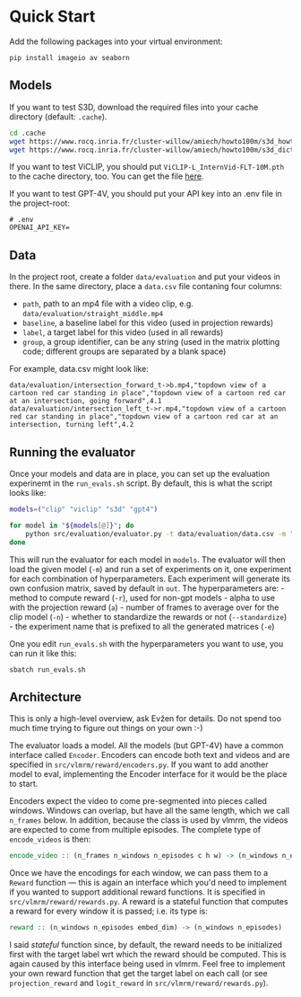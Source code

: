 # Quick Start

Add the following packages into your virtual environment:

```
pip install imageio av seaborn
```

## Models

If you want to test S3D, download the required files into your cache directory (default: `.cache`). 

```sh
cd .cache
wget https://www.rocq.inria.fr/cluster-willow/amiech/howto100m/s3d_howto100m.pth
wget https://www.rocq.inria.fr/cluster-willow/amiech/howto100m/s3d_dict.npy
```

If you want to test ViCLIP, you should put `ViCLIP-L_InternVid-FLT-10M.pth` to the cache directory, too. You can get the file [here](https://huggingface.co/OpenGVLab/ViCLIP/tree/main).

If you want to test GPT-4V, you should put your API key into an .env file in the project-root:

```
# .env
OPENAI_API_KEY=
```

## Data

In the project root, create a folder `data/evaluation` and put your videos in there. In the same directory, place a `data.csv` file contaning four columns: 

- `path`, path to an mp4 file with a video clip, e.g. `data/evaluation/straight_middle.mp4`
- `baseline`, a baseline label for this video (used in projection rewards)
- `label`, a target label for this video (used in all rewards)
- `group`, a group identifier, can be any string (used in the matrix plotting code; different groups are separated by a blank space)

For example, data.csv might look like:

```csv
data/evaluation/intersection_forward_t->b.mp4,"topdown view of a cartoon red car standing in place","topdown view of a cartoon red car at an intersection, going forward",4.1
data/evaluation/intersection_left_t->r.mp4,"topdown view of a cartoon red car standing in place","topdown view of a cartoon red car at an intersection, turning left",4.2
```

## Running the evaluator

Once your models and data are in place, you can set up the evaluation experinemt in the `run_evals.sh` script. By default, this is what the script looks like:

```bash
models=("clip" "viclip" "s3d" "gpt4")

for model in "${models[@]}"; do
    python src/evaluation/evaluator.py -t data/evaluation/data.csv -m "$model" -r logit,projection -a 0.0,0.25,0.50,0.75,1.0 -n 32 -e standardized_improved --standardize
done
```

This will run the evaluator for each model in `models`. The evaluator will then load the given model (`-m`) and run a set of experiments on it, one experiment for each combination of hyperparameters. Each experiment will generate its own confusion matrix, saved by default in `out`. The hyperparameters are:
    - method to compute reward (`-r`), used for non-gpt models
    - alpha to use with the projection reward (`a`)
    - number of frames to average over for the clip model (`-n`)
    - whether to standardize the rewards or not (`--standardize`)
    - the experiment name that is prefixed to all the generated matrices (`-e`)

One you edit `run_evals.sh` with the hyperparameters you want to use, you can run it like this:

```shell
sbatch run_evals.sh
```

## Architecture

This is only a high-level overview, ask Evžen for details. Do not spend too much time trying to figure out things on your own :-)

The evaluator loads a model. All the models (but GPT-4V) have a common interface called `Encoder`. Encoders can encode both text and videos and are specified in `src/vlmrm/reward/encoders.py`. If you want to add another model to eval, implementing the Encoder interface for it would be the place to start.

Encoders expect the video to come pre-segmented into pieces called windows. Windows can overlap, but have all the same length, which we call `n_frames` below. In addition, because the class is used by vlmrm, the videos are expected to come from multiple episodes. The complete type of `encode_videos` is then:

```haskell
encode_video :: (n_frames n_windows n_episodes c h w) -> (n_windows n_episodes embed_dim)
```

Once we have the encodings for each window, we can pass them to a `Reward` function — this is again an interface which you'd need to implement if you wanted to support additional reward functions. It is specified in `src/vlmrm/reward/rewards.py`. A reward is a stateful function that computes a reward for every window it is passed; i.e. its type is:

```haskell
reward :: (n_windows n_episodes embed_dim) -> (n_windows n_episodes)
```

I said _stateful_ function since, by default, the reward needs to be initialized first with the target label wrt which the reward should be computed. This is again caused by this interface being used in vlmrm. Feel free to implement your own reward function that get the target label on each call (or see `projection_reward` and `logit_reward` in `src/vlmrm/reward/rewards.py`).
